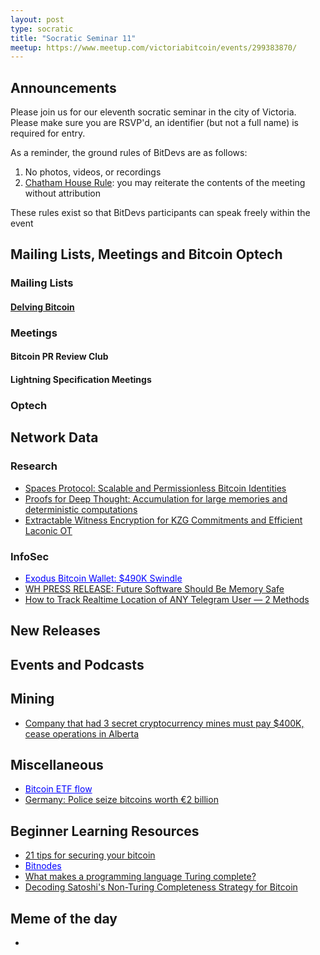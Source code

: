 ```yaml
---
layout: post
type: socratic
title: "Socratic Seminar 11"
meetup: https://www.meetup.com/victoriabitcoin/events/299383870/
---
```

## Announcements
Please join us for our eleventh socratic seminar in the city of Victoria. Please make sure you are RSVP'd, an identifier (but not a full name) is required for entry.

As a reminder, the ground rules of BitDevs are as follows:
1. No photos, videos, or recordings
2. [Chatham House Rule](https://en.wikipedia.org/wiki/Chatham_House_Rule): you may reiterate the contents of the meeting without attribution

These rules exist so that BitDevs participants can speak freely within the event
## Mailing Lists, Meetings and Bitcoin Optech

### Mailing Lists

#### [Delving Bitcoin](https://delvingbitcoin.org/)


### Meetings

#### Bitcoin PR Review Club


#### Lightning Specification Meetings


### Optech


## Network Data


### Research
- [Spaces Protocol: Scalable and Permissionless Bitcoin Identities](https://spacesprotocol.org)
- [Proofs for Deep Thought: Accumulation for large memories and deterministic computations](https://eprint.iacr.org/2024/325)
- [Extractable Witness Encryption for KZG Commitments and Efficient Laconic OT](https://eprint.iacr.org/2024/264)

### InfoSec
- <a href="https://popey.com/blog/2024/02/exodus-bitcoin-wallet-490k-swindle/" style="color: blue;">Exodus Bitcoin Wallet: $490K Swindle</a>
- [WH PRESS RELEASE: Future Software Should Be Memory Safe](https://www.whitehouse.gov/oncd/briefing-room/2024/02/26/press-release-technical-report/)
- [How to Track Realtime Location of ANY Telegram User — 2 Methods](https://x-it.medium.com/how-to-track-realtime-location-of-any-telegram-user-2-methods-ec09d873b839)

## New Releases


## Events and Podcasts


## Mining
- [Company that had 3 secret cryptocurrency mines must pay $400K, cease operations in Alberta](https://www.cbc.ca/news/canada/edmonton/green-block-mining-settlement-utilities-commission-1.7099790)


## Miscellaneous
- <a href="https://farside.co.uk/?p=997" style="color: blue;">Bitcoin ETF flow</a>
- [Germany: Police seize bitcoins worth €2 billion](https://www.dw.com/en/germany-police-seize-bitcoins-worth-2-billion/a-68121384)


## Beginner Learning Resources
- [21 tips for securing your bitcoin](https://blog.keys.casa/21-tips-for-securing-your-bitcoin/)
- <a href="https://bitnodes.io/" style="color: blue;">Bitnodes</a>
- [What makes a programming language Turing complete?](https://dev.to/gruhn/what-makes-a-programming-language-turing-complete-58fl)
- [Decoding Satoshi's Non-Turing Completeness Strategy for Bitcoin](https://hackernoon.com/decoding-satoshis-non-turing-completeness-strategy-for-bitcoin)

## Meme of the day
- [](https://x.com/Sinz_Bitguide/status/1764360257415880725)